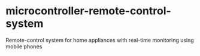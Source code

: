 # microcontroller-remote-control-system
Remote-control system for home appliances with real-time monitoring using mobile phones
